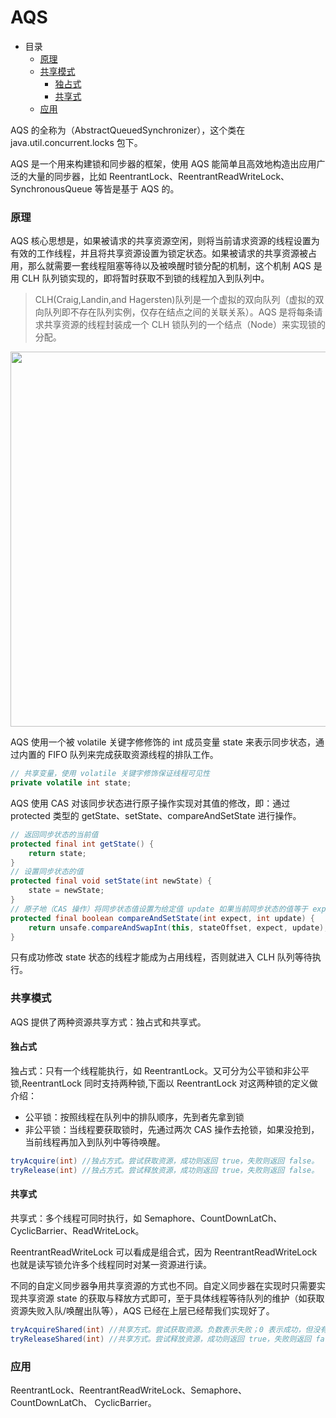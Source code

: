# AQS

- 目录
  - [原理](#原理)
  - [共享模式](#共享模式)
    - [独占式](#独占式)
    - [共享式](#共享式)
  - [应用](#应用)

AQS 的全称为（AbstractQueuedSynchronizer），这个类在 java.util.concurrent.locks 包下。

AQS 是一个用来构建锁和同步器的框架，使用 AQS 能简单且高效地构造出应用广泛的大量的同步器，比如 ReentrantLock、ReentrantReadWriteLock、SynchronousQueue 等皆是基于 AQS 的。

### 原理


AQS 核心思想是，如果被请求的共享资源空闲，则将当前请求资源的线程设置为有效的工作线程，并且将共享资源设置为锁定状态。如果被请求的共享资源被占用，那么就需要一套线程阻塞等待以及被唤醒时锁分配的机制，这个机制 AQS 是用 CLH 队列锁实现的，即将暂时获取不到锁的线程加入到队列中。

> CLH(Craig,Landin,and Hagersten)队列是一个虚拟的双向队列（虚拟的双向队列即不存在队列实例，仅存在结点之间的关联关系）。AQS 是将每条请求共享资源的线程封装成一个 CLH 锁队列的一个结点（Node）来实现锁的分配。

<div align="left">
    <img src="https://github.com/lazecoding/Note/blob/main/images/es/AQS原理.png" width="600px">
</div>

AQS 使用一个被 volatile 关键字修修饰的 int 成员变量 state 来表示同步状态，通过内置的 FIFO 队列来完成获取资源线程的排队工作。

```java
// 共享变量，使用 volatile 关键字修饰保证线程可见性
private volatile int state;
```

AQS 使用 CAS 对该同步状态进行原子操作实现对其值的修改，即：通过 protected 类型的 getState、setState、compareAndSetState 进行操作。

```java
// 返回同步状态的当前值
protected final int getState() {
    return state;
}
// 设置同步状态的值
protected final void setState(int newState) {
    state = newState;
}
// 原子地（CAS 操作）将同步状态值设置为给定值 update 如果当前同步状态的值等于 expect（期望值）
protected final boolean compareAndSetState(int expect, int update) {
    return unsafe.compareAndSwapInt(this, stateOffset, expect, update);
}
```

只有成功修改 state 状态的线程才能成为占用线程，否则就进入 CLH 队列等待执行。

### 共享模式

AQS 提供了两种资源共享方式：独占式和共享式。

#### 独占式

独占式：只有一个线程能执行，如 ReentrantLock。又可分为公平锁和非公平锁,ReentrantLock 同时支持两种锁,下面以 ReentrantLock 对这两种锁的定义做介绍：

- 公平锁：按照线程在队列中的排队顺序，先到者先拿到锁
- 非公平锁：当线程要获取锁时，先通过两次 CAS 操作去抢锁，如果没抢到，当前线程再加入到队列中等待唤醒。

```java
tryAcquire(int) //独占方式。尝试获取资源，成功则返回 true，失败则返回 false。
tryRelease(int) //独占方式。尝试释放资源，成功则返回 true，失败则返回 false。
```
#### 共享式

共享式：多个线程可同时执行，如 Semaphore、CountDownLatCh、 CyclicBarrier、ReadWriteLock。

ReentrantReadWriteLock 可以看成是组合式，因为 ReentrantReadWriteLock 也就是读写锁允许多个线程同时对某一资源进行读。

不同的自定义同步器争用共享资源的方式也不同。自定义同步器在实现时只需要实现共享资源 state 的获取与释放方式即可，至于具体线程等待队列的维护（如获取资源失败入队/唤醒出队等），AQS 已经在上层已经帮我们实现好了。

```java
tryAcquireShared(int) //共享方式。尝试获取资源。负数表示失败；0 表示成功，但没有剩余可用资源；正数表示成功，且有剩余资源。
tryReleaseShared(int) //共享方式。尝试释放资源，成功则返回 true，失败则返回 false。
```

### 应用

ReentrantLock、ReentrantReadWriteLock、Semaphore、CountDownLatCh、 CyclicBarrier。